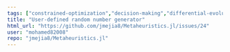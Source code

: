 ```yaml
---
tags: ["constrained-optimization","decision-making","differential-evolution","enhancement","hypervolume","multi-objective-optimization","nsga2","optimization","pso","simulated-annealing"]
title: "User-defined random number generator"
html_url: "https://github.com/jmejia8/Metaheuristics.jl/issues/24"
user: "mohamed82008"
repo: "jmejia8/Metaheuristics.jl"
---
```


